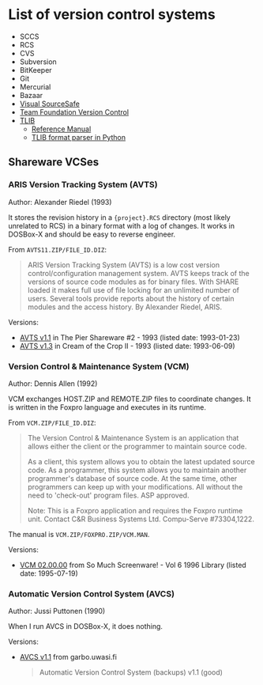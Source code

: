 # List of version control systems

- SCCS
- RCS
- CVS
- Subversion
- BitKeeper
- Git
- Mercurial
- Bazaar
- [Visual SourceSafe](https://en.wikipedia.org/wiki/Visual_SourceSafe)
- [Team Foundation Version Control](https://en.wikipedia.org/wiki/Azure_DevOps_Server#TFVC)
- [TLIB](https://www.burtonsys.com/)
  - [Reference Manual](https://www.burtonsys.com/tlib_doc.pdf)
  - [TLIB format parser in Python](https://code.activestate.com/recipes/576729-simple-version-control/)

## Shareware VCSes

### ARIS Version Tracking System (AVTS)

Author: Alexander Riedel (1993)

It stores the revision history in a `{project}.RCS` directory (most likely
unrelated to RCS) in a binary format with a log of changes. It works in DOSBox-X
and should be easy to reverse engineer.

From `AVTS11.ZIP/FILE_ID.DIZ`:

> ARIS Version Tracking System (AVTS) is a low cost version
> control/configuration management system. AVTS keeps track of the versions of
> source code modules as for binary files. With SHARE loaded it makes full use
> of file locking for an unlimited number of users. Several tools provide
> reports about the history of certain modules and the access history. By
> Alexander Riedel, ARIS.

Versions:
- [AVTS v1.1](http://annex.retroarchive.org/cdrom/pier-02/038A/AVTS11.ZIP)
  in The Pier Shareware #2 - 1993 (listed date: 1993-01-23)
- [AVTS v1.3](http://annex.retroarchive.org/cdrom/cotc-ii/PROGRAM/AVTS13.ZIP)
  in Cream of the Crop II - 1993 (listed date: 1993-06-09)

### Version Control & Maintenance System (VCM)

Author: Dennis Allen (1992)

VCM exchanges HOST.ZIP and REMOTE.ZIP files to coordinate changes. It is written
in the Foxpro language and executes in its runtime.

From `VCM.ZIP/FILE_ID.DIZ`:

> The Version Control & Maintenance System is an application that allows
> either the client or the programmer to maintain source code.
>
> As a client, this system allows you to obtain the latest updated source
> code.  As a programmer, this system allows you to maintain another
> programmer's database of source code.  At the same time, other programmers
> can keep up with your modifications.  All without the need to 'check-out'
> program files.  ASP approved.
>
> Note:  This is a Foxpro application and requires the Foxpro runtime unit.
>        Contact C&R Business Systems Ltd. Compu-Serve #73304,1222.

The manual is `VCM.ZIP/FOXPRO.ZIP/VCM.MAN`.

Versions:
- [VCM 02.00.00](http://annex.retroarchive.org/cdrom/smsw-vol6/PROG/VCM.ZIP)
  from So Much Screenware! - Vol 6 1996 Library (listed date: 1995-07-19)

### Automatic Version Control System (AVCS)

Author: Jussi Puttonen (1990)

When I run AVCS in DOSBox-X, it does nothing.

Versions:
- [AVCS v1.1](http://www.retroarchive.org/cdrom/garbo_dos/sysutil/avcs11.zip)
  from garbo.uwasi.fi
  > Automatic Version Control System (backups) v1.1 (good)
